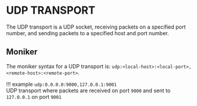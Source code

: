 UDP TRANSPORT
=============

The UDP transport is a UDP socket, receiving packets on a specified port number, and sending packets to a specified host and port number.

## Moniker
The moniker syntax for a UDP transport is: `udp:<local-host>:<local-port>,<remote-host>:<remote-port>`.

!!! example
    `udp:0.0.0.0:9000,127.0.0.1:9001`  
    UDP transport where packets are received on port `9000` and sent to `127.0.0.1` on port `9001`
